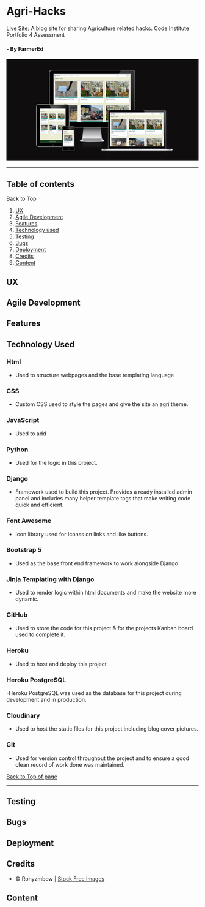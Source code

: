 # Agri-Hacks
[Live Site:](https://agri-hacks-60be548e369f.herokuapp.com/)
A blog site for sharing Agriculture related hacks. Code Institute Portfolio 4 Assessment
#### - By FarmerEd

![am I responsive screenshot](static\images\Agri-Hacks-responsive.png)

---
## Table of contents
<a name="contents">Back to Top</a>
 1. [ UX ](#ux)
 1. [Agile Development](#agile)
 1. [ Features ](#features)   
 1. [ Technology used ](#tech) 
 1. [ Testing ](#testing)  
 1. [ Bugs ](#bugs)  
 1. [ Deployment](#deployment)
 1. [ Credits](#credits)
 1. [ Content](#content)   



## UX

## Agile Development


## Features


<a name="tech"></a>
##  Technology Used

### Html

 - Used to structure webpages and the base templating language

### CSS

 - Custom CSS used to style the pages and give the site an agri theme.

### JavaScript

 -  Used to add 

### Python

 -  Used for the logic in this project.

### Django

 -  Framework used to build this project. Provides a ready installed admin panel and includes many helper template tags that make writing code quick and efficient.

### Font Awesome

 -  Icon library used for Iconss on links and like buttons.

### Bootstrap 5
 - Used as the base front end framework to work alongside Django

### Jinja Templating with Django
 - Used to render logic within html documents and make the website more dynamic.

### GitHub
 - Used to store the code for this project & for the projects Kanban board used to complete it.

### Heroku
- Used to host and deploy this project

### Heroku PostgreSQL
-Heroku PostgreSQL was used as the database for this project during development and in production.

### Cloudinary
- Used to host the static files for this project including blog cover pictures.

### Git
- Used for version control throughout the project and to ensure a good clean record of work done was maintained.

[Back to Top of page](#contents)

---

## Testing

## Bugs

## Deployment

## Credits
- © Ronyzmbow | <a href="https://www.stockfreeimages.com/">Stock Free Images</a>

## Content